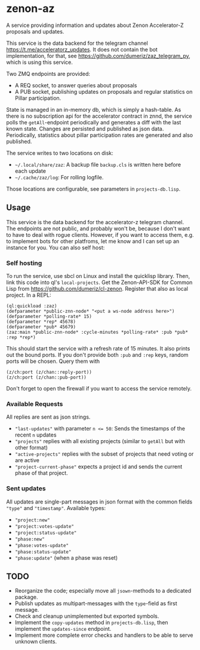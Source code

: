 # zenon-az

A service providing information and updates about Zenon Accelerator-Z proposals and updates.

This service is the data backend for the telegram channel https://t.me/acceleratorz_updates. It does not contain the bot implementation, for that, see https://github.com/dumeriz/zaz_telegram_py, which is using this service.

Two ZMQ endpoints are provided:
  - A REQ socket, to answer queries about proposals
  - A PUB socket, publishing updates on proposals and regular statistics on Pillar participation.

State is managed in an in-memory db, which is simply a hash-table.  As there is no subscription api for the accelerator contract in znnd, 
the service polls the `getAll`-endpoint periodically and generates a diff with the last known state. Changes are persisted and published as json data.  Periodically, statistics about pillar participation rates are generated and also published.

The service writes to two locations on disk:
  - `~/.local/share/zaz`: A backup file `backup.cls` is written here before each update
  - `~/.cache/zaz/log`: For rolling logfile.

Those locations are configurable, see parameters in `projects-db.lisp`.

## Usage
This service is the data backend for the accelerator-z telegram channel. The endpoints are not public, and probably won't be, because I don't want to have to deal with rogue clients. However, if you want to access them, e.g. to implement bots for other platfroms, let me know and I can set up an instance for you. You can also self host:

### Self hosting
To run the service, use sbcl on Linux and install the quicklisp library.
Then, link this code into ql's `local-projects`. Get the Zenon-API-SDK for Common Lisp from https://github.com/dumeriz/cl-zenon.
Register that also as local project.
In a REPL:
```common-lisp
(ql:quickload :zaz)
(defparameter *public-znn-node* "<put a ws-node address here>")
(defparameter *polling-rate* 15)
(defparameter *rep* 45678)
(defparameter *pub* 45679)
(zaz:main *public-znn-node* :cycle-minutes *polling-rate* :pub *pub* :rep *rep*)
```
This should start the service with a refresh rate of 15 minutes. It also prints out the bound ports.
If you don't provide both `:pub` and `:rep` keys, random ports will be chosen. Query them with
```common-lisp
(z/ch:port (z/chan::reply-port))
(z/ch:port (z/chan::pub-port))
```
Don't forget to open the firewall if you want to access the service remotely.

### Available Requests
All replies are sent as json strings.

  - `"last-updates"` with parameter `n <= 50`: Sends the timestamps of the recent `n` updates
  - `"projects"` replies with all existing projects (similar to `getAll` but with other format)
  - `"active-projects"` replies with the subset of projects that need voting or are active
  - `"project-current-phase"` expects a project id and sends the current phase of that project.

### Sent updates
All updates are single-part messages in json format with the common fields `"type"` and `"timestamp"`. Available types:

  - `"project:new"`
  - `"project:votes-update"`
  - `"project:status-update"`
  - `"phase:new"`
  - `"phase:votes-update"`
  - `"phase:status-update"`
  - `"phase:update"` (when a phase was reset)

## TODO
  - Reorganize the code; especially move all `jsown`-methods to a dedicated package.
  - Publish updates as multipart-messages with the `type`-field as first message.
  - Check and cleanup unimplemented but exported symbols.
  - Implement the `copy-updates` method in `projects-db.lisp`, then implement the `updates-since` endpoint.
  - Implement more complete error checks and handlers to be able to serve unknown clients.

